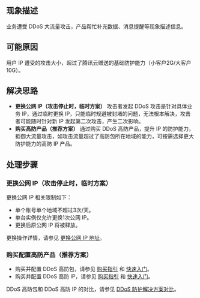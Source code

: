
## 现象描述
业务遭受 DDoS 大流量攻击，产品帮忙补充数据、消息提醒等现象描述信息。

## 可能原因
用户 IP 遭受的攻击大小，超过了腾讯云赠送的基础防护能力（小客户2G/大客户10G）。

## 解决思路
- **更换公网 IP（攻击停止时，临时方案）**
攻击者发起 DDoS 攻击是针对具体业务 IP，通过临时更换 IP，只能临时规避被封堵的问题，无法根本解决，攻击者可能随时针对新 IP 发起第二次攻击，产生二次影响。
- **购买高防产品（推荐方案）**
通过购买 DDoS 高防产品，提升 IP 的防护能力，抵御大流量攻击，如攻击流量超过了高防包所在地域的能力，可按需选择更大防护能力的高防 IP 产品。

## 处理步骤
### 更换公网 IP（攻击停止时，临时方案）
更换公网 IP 相关限制如下：
- 单个账号单个地域不超过3次/天。
- 单台实例仅允许更换1次公网 IP。
- 更换后原公网 IP 将被释放。

更换操作详情，请参见 [更换公网 IP 地址](https://cloud.tencent.com/document/product/213/16642)。

### 购买配置高防产品（推荐方案）
- 购买并配置 DDoS 高防包，请参见 [购买指引](https://cloud.tencent.com/document/product/1021/43894) 和 [快速入门](https://cloud.tencent.com/document/product/1021/43898)。
- 购买并配置 DDoS 高防 IP，请参见 [购买指引](https://cloud.tencent.com/document/product/1014/44082) 和 [快速入门](https://cloud.tencent.com/document/product/1014/44087)。

DDoS 高防包和 DDoS 高防 IP 的对比，请参见 [DDoS 防护解决方案对比](https://cloud.tencent.com/document/product/1021/44463)。


